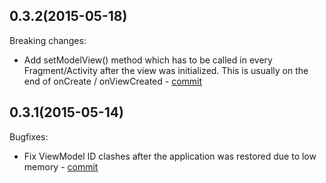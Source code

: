 ## 0.3.2(2015-05-18)

Breaking changes:

  - Add setModelView() method which has to be called in every Fragment/Activity after the view was initialized. This is usually on the end of onCreate / onViewCreated - [commit](https://github.com/inloop/AndroidViewModel/commit/54a7d1a96d38d1a17c8bc7c81b081d52064bde28)

## 0.3.1(2015-05-14)

Bugfixes:

  - Fix ViewModel ID clashes after the application was restored due to low memory - [commit](https://github.com/inloop/AndroidViewModel/commit/cecfd54d3008c07c19ad7685b97e9fe2acb5c369)
